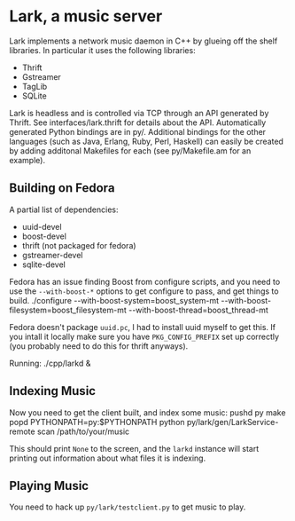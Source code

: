 Lark, a music server
====================

Lark implements a network music daemon in C++ by glueing off the shelf
libraries.  In particular it uses the following libraries:

 * Thrift
 * Gstreamer
 * TagLib
 * SQLite

Lark is headless and is controlled via TCP through an API generated by Thrift.
See interfaces/lark.thrift for details about the API.   Automatically generated
Python bindings are in py/.  Additional bindings for the other languages (such
as Java, Erlang, Ruby, Perl, Haskell) can easily be created by adding additonal
Makefiles for each (see py/Makefile.am for an example).

Building on Fedora
------------------

A partial list of dependencies:

* uuid-devel
* boost-devel
* thrift (not packaged for fedora)
* gstreamer-devel
* sqlite-devel

Fedora has an issue finding Boost from configure scripts, and you need to use
the `--with-boost-*` options to get configure to pass, and get things to build.
    ./configure --with-boost-system=boost_system-mt --with-boost-filesystem=boost_filesystem-mt --with-boost-thread=boost_thread-mt

Fedora doesn't package `uuid.pc`, I had to install uuid myself to get this. If
you intall it locally make sure you have `PKG_CONFIG_PREFIX` set up correctly
(you probably need to do this for thrift anyways).

Running:
    ./cpp/larkd &

Indexing Music
--------------

Now you need to get the client built, and index some music:
    pushd py
    make
    popd
    PYTHONPATH=py:$PYTHONPATH python py/lark/gen/LarkService-remote scan /path/to/your/music

This should print `None` to the screen, and the `larkd` instance will start
printing out information about what files it is indexing.

Playing Music
-------------

You need to hack up `py/lark/testclient.py` to get music to play.

